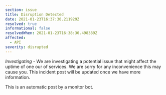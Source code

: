 ```yaml
---
section: issue
title: Disruption Detected
date: 2021-01-23T16:37:30.211929Z
resolved: true
informational: false
resolvedWhen: 2021-01-23T16:38:30.498389Z
affected:
  - API
severity: disrupted
---
```

*Investigating* - We are investigating a potential issue that might affect the uptime of one our of services. We are sorry for any inconvenience this may cause you. This incident post will be updated once we have more information.

This is an automatic post by a monitor bot.
        
